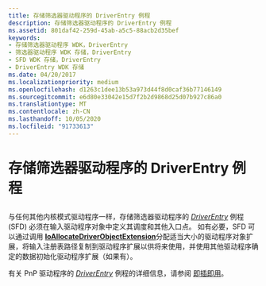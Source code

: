 ```yaml
---
title: 存储筛选器驱动程序的 DriverEntry 例程
description: 存储筛选器驱动程序的 DriverEntry 例程
ms.assetid: 801daf42-259d-45ab-a5c5-88acb2d35bef
keywords:
- 存储筛选器驱动程序 WDK，DriverEntry
- 筛选器驱动程序 WDK 存储，DriverEntry
- SFD WDK 存储，DriverEntry
- DriverEntry WDK 存储
ms.date: 04/20/2017
ms.localizationpriority: medium
ms.openlocfilehash: d1263c1dee13b53a973d44f8d0caf36b77146149
ms.sourcegitcommit: e6d80e33042e15d7f2b2d9868d25d07b927c86a0
ms.translationtype: MT
ms.contentlocale: zh-CN
ms.lasthandoff: 10/05/2020
ms.locfileid: "91733613"
---
```

# <a name="storage-filter-drivers-driverentry-routine"></a>存储筛选器驱动程序的 DriverEntry 例程


## <span id="ddk_storage_filter_drivers_driverentry_routine_kg"></span><span id="DDK_STORAGE_FILTER_DRIVERS_DRIVERENTRY_ROUTINE_KG"></span>


与任何其他内核模式驱动程序一样，存储筛选器驱动程序的 [*DriverEntry*](/windows-hardware/drivers/ddi/wdm/nc-wdm-driver_initialize) 例程 (SFD) 必须在输入驱动程序对象中定义其调度和其他入口点。 如有必要，SFD 可以通过调用 [**IoAllocateDriverObjectExtension**](/windows-hardware/drivers/ddi/wdm/nf-wdm-ioallocatedriverobjectextension)分配适当大小的驱动程序对象扩展，将输入注册表路径复制到驱动程序扩展以供将来使用，并使用其他驱动程序确定的数据初始化驱动程序扩展（如果有）。

有关 PnP 驱动程序的 [*DriverEntry*](/windows-hardware/drivers/ddi/wdm/nc-wdm-driver_initialize) 例程的详细信息，请参阅 [即插即用](../kernel/introduction-to-plug-and-play.md)。

